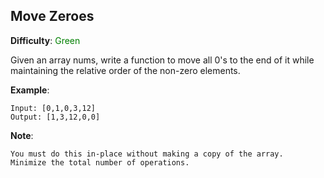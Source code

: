 ## Move Zeroes

**Difficulty**: <span style="color:green">Green</span>

Given an array nums, write a function to move all 0's to the end of it while maintaining the relative order of the non-zero elements.

**Example**:

```
Input: [0,1,0,3,12]
Output: [1,3,12,0,0]
```

__Note__:

    You must do this in-place without making a copy of the array.
    Minimize the total number of operations.

